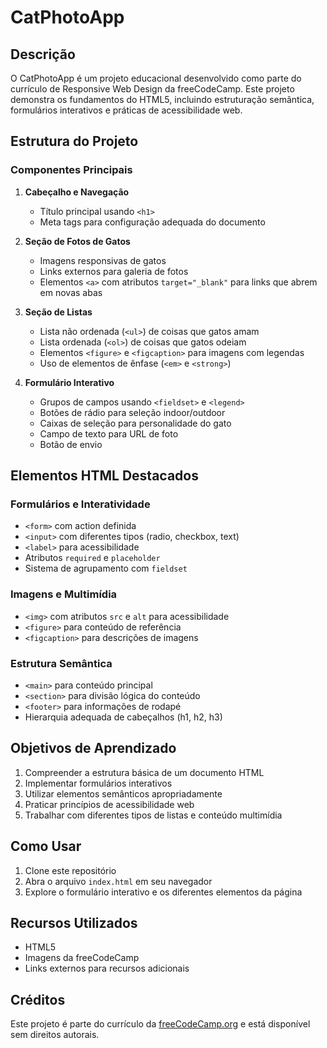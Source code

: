 # CatPhotoApp

## Descrição
O CatPhotoApp é um projeto educacional desenvolvido como parte do currículo de Responsive Web Design da freeCodeCamp. Este projeto demonstra os fundamentos do HTML5, incluindo estruturação semântica, formulários interativos e práticas de acessibilidade web.

## Estrutura do Projeto

### Componentes Principais

1. **Cabeçalho e Navegação**
   - Título principal usando `<h1>`
   - Meta tags para configuração adequada do documento

2. **Seção de Fotos de Gatos**
   - Imagens responsivas de gatos
   - Links externos para galeria de fotos
   - Elementos `<a>` com atributos `target="_blank"` para links que abrem em novas abas

3. **Seção de Listas**
   - Lista não ordenada (`<ul>`) de coisas que gatos amam
   - Lista ordenada (`<ol>`) de coisas que gatos odeiam
   - Elementos `<figure>` e `<figcaption>` para imagens com legendas
   - Uso de elementos de ênfase (`<em>` e `<strong>`)

4. **Formulário Interativo**
   - Grupos de campos usando `<fieldset>` e `<legend>`
   - Botões de rádio para seleção indoor/outdoor
   - Caixas de seleção para personalidade do gato
   - Campo de texto para URL de foto
   - Botão de envio

## Elementos HTML Destacados

### Formulários e Interatividade
- `<form>` com action definida
- `<input>` com diferentes tipos (radio, checkbox, text)
- `<label>` para acessibilidade
- Atributos `required` e `placeholder`
- Sistema de agrupamento com `fieldset`

### Imagens e Multimídia
- `<img>` com atributos `src` e `alt` para acessibilidade
- `<figure>` para conteúdo de referência
- `<figcaption>` para descrições de imagens

### Estrutura Semântica
- `<main>` para conteúdo principal
- `<section>` para divisão lógica do conteúdo
- `<footer>` para informações de rodapé
- Hierarquia adequada de cabeçalhos (h1, h2, h3)

## Objetivos de Aprendizado
1. Compreender a estrutura básica de um documento HTML
2. Implementar formulários interativos
3. Utilizar elementos semânticos apropriadamente
4. Praticar princípios de acessibilidade web
5. Trabalhar com diferentes tipos de listas e conteúdo multimídia

## Como Usar
1. Clone este repositório
2. Abra o arquivo `index.html` em seu navegador
3. Explore o formulário interativo e os diferentes elementos da página

## Recursos Utilizados
- HTML5
- Imagens da freeCodeCamp
- Links externos para recursos adicionais

## Créditos
Este projeto é parte do currículo da [freeCodeCamp.org](https://www.freecodecamp.org) e está disponível sem direitos autorais.